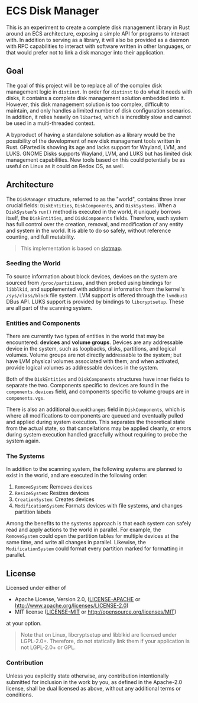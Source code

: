 # ECS Disk Manager

This is an experiment to create a complete disk management library in Rust around an ECS architecture, exposing a simple API for programs to interact with. In addition to serving as a library, it will also be provided as a daemon with RPC capabilities to interact with software written in other languages, or that would prefer not to link a disk manager into their application.

## Goal

The goal of this project will be to replace all of the complex disk management logic in `distinst`. In order for `distinst` to do what it needs with disks, it contains a complete disk management solution embedded into it. However, this disk management solution is too complex, difficult to maintain, and only handles a limited number of disk configuration scenarios. In addition, it relies heavily on `libarted`, which is incredibly slow and cannot be used in a multi-threaded context.

A byproduct of having a standalone solution as a library would be the possibility of the development of new disk management tools written in Rust. GParted is showing its age and lacks support for Wayland, LVM, and LUKS. GNOME Disks supports Wayland, LVM, and LUKS but has limited disk management capabilities. New tools based on this could potentially be as useful on Linux as it could on Redox OS, as well.

## Architecture

The `DiskManager` structure, referred to as the "world", contains three inner crucial fields: `DiskEntities`, `DiskComponents`, and `DiskSystems`. When a `DiskSystem`'s `run()` method is executed in the world, it uniquely borrows itself, the `DiskEntities`, and `DiskComponents` fields. Therefore, each system has full control over the creation, removal, and modification of any entity and system in the world. It is able to do so safely, without reference counting, and full mutability.

> This implementation is based on [slotmap](https://crates.io/crates/slotmap).

### Seeding the World

To source information about block devices, devices on the system are sourced from `/proc/partitions`, and then probed using bindings for `libblkid`, and supplemented with additional information from the kernel's `/sys/class/block` file system. LVM support is offered through the `lvmdbus1` DBus API. LUKS support is provided by bindings to `libcryptsetup`. These are all part of the scanning system.

### Entities and Components

There are currently two types of entities in the world that may be encountered: **devices** and **volume groups**. Devices are any addressable device in the system, such as loopbacks, disks, partitions, and logical volumes. Volume groups are not directly addressable to the system; but have LVM physical volumes associated with them; and when activated, provide logical volumes as addressable devices in the system.

Both of the `DiskEntities` and `DiskComponents` structures have inner fields to separate the two. Components specific to devices are found in the `components.devices` field, and components specific to volume groups are in `components.vgs`.

There is also an additional `QueuedChanges` field in `DiskComponents`, which is where all modifications to components are queued and eventually pulled and applied during system execution. This separates the theoretical state from the actual state, so that cancellations may be applied cleanly, or errors during system execution handled gracefully without requiring to probe the system again.

### The Systems

In addition to the scanning system, the following systems are planned to exist in the world, and are executed in the following order:

1. `RemoveSystem`: Removes devices
2. `ResizeSystem`: Resizes devices
3. `CreationSystem`: Creates devices
4. `ModificationSystem`: Formats devices with file systems, and changes partition labels

Among the benefits to the systems approach is that each system can safely read and apply actions to the world in parallel. For example, the `RemoveSystem` could open the partition tables for multiple devices at the same time, and write all changes in parallel. Likewise, the `ModificationSystem` could format every partition marked for formatting in parallel.

## License

Licensed under either of

 * Apache License, Version 2.0, ([LICENSE-APACHE](LICENSE-APACHE) or http://www.apache.org/licenses/LICENSE-2.0)
 * MIT license ([LICENSE-MIT](LICENSE-MIT) or http://opensource.org/licenses/MIT)

at your option.

> Note that on Linux, libcryptsetup and libblkid are licensed under LGPL-2.0+. Therefore, do not statically link them if your application is not LGPL-2.0+ or GPL.

### Contribution

Unless you explicitly state otherwise, any contribution intentionally submitted for inclusion in the work by you, as defined in the Apache-2.0 license, shall be dual licensed as above, without any additional terms or conditions.
